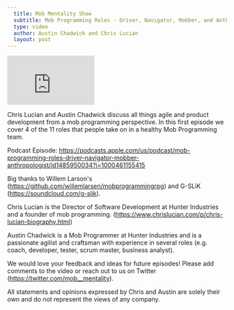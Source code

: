 ```yaml
---
  title: Mob Mentality Show
  subtitle: Mob Programming Roles - Driver, Navigator, Mobber, and Anthropologist
  type: video
  author: Austin Chadwick and Chris Lucian
  layout: post
---
```


<iframe width="200" height="113" src="https://www.youtube.com/embed/r66rCffBgOg?feature=oembed" frameborder="0" allow="accelerometer; autoplay; clipboard-write; encrypted-media; gyroscope; picture-in-picture; web-share" allowfullscreen title="Mob Programming Roles: Driver, Navigator, Mobber, and Anthropologist"></iframe>

Chris Lucian and Austin Chadwick discuss all things agile and product development from a mob programming perspective. In this first episode we cover 4 of the 11 roles that people take on in a healthy Mob Programming team. 

Podcast Episode: https://podcasts.apple.com/us/podcast/mob-programming-roles-driver-navigator-mobber-anthropologist/id1485950034?i=1000461155415

Big thanks to Willem Larson's (https://github.com/willemlarsen/mobprogrammingrpg) and G-SLiK (https://soundcloud.com/g-slik).

Chris Lucian is the Director of Software Development at Hunter Industries and a founder of mob programming. (https://www.chrislucian.com/p/chris-lucian-biography.html)

Austin Chadwick is a Mob Programmer at Hunter Industries and is a passionate agilist and craftsman with experience in several roles (e.g. coach, developer, tester, scrum master, business analyst). 

We would love your feedback and ideas for future episodes! Please add comments to the video or reach out to us on Twitter (https://twitter.com/mob__mentality).

All statements and opinions expressed by Chris and Austin are solely their own and do not represent the views of any company.


